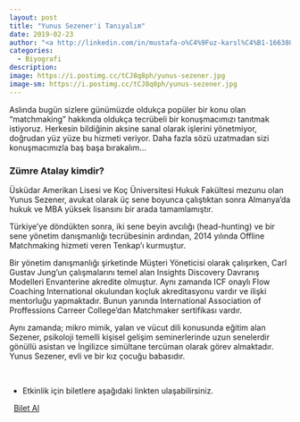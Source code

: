 ```yaml
---
layout: post
title: "Yunus Sezener'i Tanıyalım"
date: 2019-02-23
author: "<a http://linkedin.com/in/mustafa-o%C4%9Fuz-karsl%C4%B1-166380172 target=_blank>Musatafa Oğuz Karslı</a>"
categories:
  - Biyografi
description:
image: https://i.postimg.cc/tCJ8q8ph/yunus-sezener.jpg
image-sm: https://i.postimg.cc/tCJ8q8ph/yunus-sezener.jpg
---
```


Aslında bugün sizlere günümüzde oldukça popüler bir konu olan “matchmaking” hakkında oldukça
tecrübeli bir konuşmacımızı tanıtmak istiyoruz. Herkesin bildiğinin aksine sanal olarak işlerini
yönetmiyor, doğrudan yüz yüze bu hizmeti veriyor. Daha fazla sözü uzatmadan sizi konuşmacımızla
baş başa bırakalım…

### Zümre Atalay kimdir?

Üsküdar Amerikan Lisesi ve Koç Üniversitesi Hukuk Fakültesi mezunu olan Yunus Sezener, avukat
olarak üç sene boyunca çalıştıktan sonra Almanya’da hukuk ve MBA yüksek lisansını bir arada
tamamlamıştır.

Türkiye’ye döndükten sonra, iki sene beyin avcılığı (head-hunting) ve bir sene yönetim danışmanlığı
tecrübesinin ardından, 2014 yılında Offline Matchmaking hizmeti veren Tenkap’ı kurmuştur.

Bir yönetim danışmanlığı şirketinde Müşteri Yöneticisi olarak çalışırken, Carl Gustav Jung’un
çalışmalarını temel alan Insights Discovery Davranış Modelleri Envanterine akredite olmuştur. Aynı
zamanda ICF onaylı Flow Coaching International okulundan koçluk akreditasyonu vardır ve ilişki
mentorluğu yapmaktadır. Bunun yanında International Association of Proffessions Carreer
College’dan Matchmaker sertifikası vardır.

Aynı zamanda; mikro mimik, yalan ve vücut dili konusunda eğitim alan Sezener, psikoloji temelli
kişisel gelişim seminerlerinde uzun senelerdir gönüllü asistan ve İngilizce simültane tercüman olarak
görev almaktadır. Yunus Sezener, evli ve bir kız çocuğu babasıdır.

&nbsp;&nbsp;&nbsp;

- Etkinlik için biletlere aşağıdaki linkten ulaşabilirsiniz.

<i class="fa fa-lg fa-ticket" aria-hidden="true"></i>&nbsp; <a href="https://www.biletino.com/event/eventdetail/6381?t=banner" target="_blank"> Bilet Al</a>

